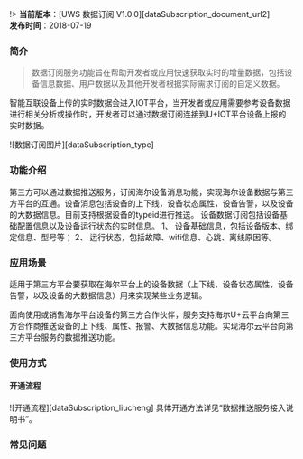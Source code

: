 !>  **当前版本**：[UWS 数据订阅 V1.0.0][dataSubscription_document_url2]  
 **发布时间**：2018-07-19  

### 简介
>  数据订阅服务功能旨在帮助开发者或应用快速获取实时的增量数据，包括设备信息数据、用户数据以及其他开发者根据实际需求订阅的自定义数据。

智能互联设备上传的实时数据会进入IOT平台，当开发者或应用需要参考设备数据进行相关分析或操作时，开发者可以通过数据订阅连接到U+IOT平台设备上报的实时数据。

![数据订阅图片][dataSubscription_type]

### 功能介绍

第三方可以通过数据推送服务，订阅海尔设备消息功能，实现海尔设备数据与第三方平台的互通。设备消息包括设备的上下线，设备状态属性，设备告警，以及设备的大数据信息。目前支持根据设备的typeid进行推送。
设备数据订阅包括设备基础配置信息以及设备运行状态的实时信息。
1、	设备基础信息，包括设备版本、绑定信息、型号等；
2、	运行状态，包括故障、wifi信息、心跳、离线原因等。


### 应用场景

适用于第三方平台要获取在海尔平台上的设备数据（上下线，设备状态属性，设备告警，以及设备的大数据信息）用来实现某些业务逻辑。

面向使用或销售海尔平台设备的第三方合作伙伴，服务支持海尔U+云平台向第三方合作商推送设备的上下线、属性、报警、大数据信息功能。实现海尔云平台向第三方平台服务的数据推送功能。


### 使用方式
#### 开通流程  
![开通流程][dataSubscription_liucheng]
具体开通方法详见“数据推送服务接入说明书”。

### 常见问题


[^-^]:文本连接注释
[dataSubscription_document_url1]:_document/_dataSubscription/数据推送平台接口规范说明书.pdf
[dataSubscription_document_url2]:_document/_dataSubscription/数据推送服务接入说明书.pdf

[^-^]:常用图片注释
[dataSubscription_type]:_media/_dataSubscription/dataSubscription_type.png
[dataSubscription_liucheng]:_media/_dataSubscription/dataSubscription_liucheng.png

